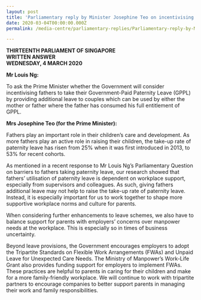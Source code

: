 ```yaml
---
layout: post
title: 'Parliamentary reply by Minister Josephine Teo on incentivising fathers to take paternity leave'
date: 2020-03-04T00:00:00.000Z
permalink: /media-centre/parliamentary-replies/Parliamentary-reply-by-Minister-Josephine-Teo-on-incentivising-fathers-to-take-paternity-leave

---
```



**THIRTEENTH PARLIAMENT OF SINGAPORE  
WRITTEN ANSWER  
WEDNESDAY, 4 MARCH 2020**  

**Mr Louis Ng:**

To ask the Prime Minister whether the Government will consider incentivising fathers to take their Government-Paid Paternity Leave (GPPL) by providing additional leave to couples which can be used by either the mother or father where the father has consumed his full entitlement of GPPL.

**Mrs Josephine Teo (for the Prime Minister):**

Fathers play an important role in their children’s care and development. As more fathers play an active role in raising their children, the take-up rate of paternity leave has risen from 25% when it was first introduced in 2013, to 53% for recent cohorts.  

As mentioned in a recent response to Mr Louis Ng’s Parliamentary Question on barriers to fathers taking paternity leave, our research showed that fathers’ utilisation of paternity leave is dependent on workplace support, especially from supervisors and colleagues. As such, giving fathers additional leave may not help to raise the take-up rate of paternity leave. Instead, it is especially important for us to work together to shape more supportive workplace norms and culture for parents. 

When considering further enhancements to leave schemes, we also have to balance support for parents with employers’ concerns over manpower needs at the workplace. This is especially so in times of business uncertainty. 

Beyond leave provisions, the Government encourages employers to adopt the Tripartite Standards on Flexible Work Arrangements (FWAs) and Unpaid Leave for Unexpected Care Needs. The Ministry of Manpower’s Work-Life Grant also provides funding support for employers to implement FWAs. These practices are helpful to parents in caring for their children and make for a more family-friendly workplace. We will continue to work with tripartite partners to encourage companies to better support parents in managing their work and family responsibilities. 
